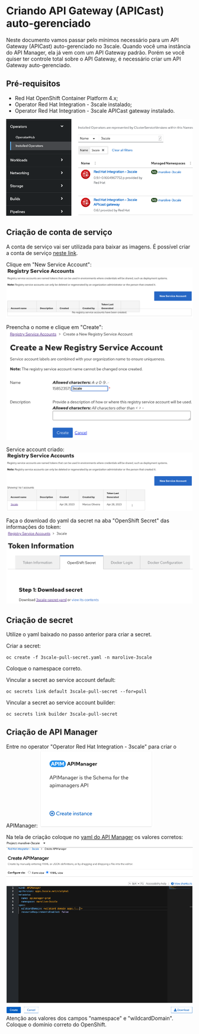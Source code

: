 # Criando API Gateway (APICast) auto-gerenciado

Neste documento vamos passar pelo mínimos necessário para um API Gateway (APICast) auto-gerenciado no 3scale. Quando você uma instância do API Manager, 
ela já vem com um API Gateway padrão. Porém se você quiser ter controle total sobre o API Gateway, é necessário criar um API Gateway auto-gerenciado.

## Pré-requisitos
- Red Hat OpenShift Container Platform 4.x;
- Operator Red Hat Integration - 3scale instalado;
- Operator Red Hat Integration - 3scale APICast gateway instalado.  

![installed-operators.png](/resources/img/installed-operators.png "Installed Operators")

## Criação de conta de serviço

A conta de serviço vai ser utilizada para baixar as imagens. É possível criar a conta de serviço [neste link](https://access.redhat.com/terms-based-registry/#/).

Clique em "New Service Account":
![new-service-account.png](/resources/img/new-service-account.png "New Service Account")

Preencha o nome e clique em "Create":
![service-account-form.png](/resources/img/service-account-form.png "Service Account Form")

Service account criado:
![service-account-created.png](/resources/img/service-account-created.png "Service Account Created")

Faça o download do yaml da secret na aba "OpenShift Secret" das informações do token:
![download-secret.png](/resources/img/download-secret.png "Download Secret")

## Criação de secret

Utilize o yaml baixado no passo anterior para criar a secret.

Criar a secret:
```
oc create -f 3scale-pull-secret.yaml -n marolive-3scale
```
Coloque o namespace correto.

Vincular a secret ao service account default:
```
oc secrets link default 3scale-pull-secret --for=pull
```

Vincular a secret ao service account builder:
```
oc secrets link builder 3scale-pull-secret
```

## Criação de API Manager

Entre no operator "Operator Red Hat Integration - 3scale" para criar o APIManager:
![create-apimanager.png](/resources/img/create-apimanager.png "Create APIManager")

Na tela de criação coloque no [yaml do API Manager](apimanager.yaml) os valores corretos:
![apimanager-yaml-form.png](/resources/img/apimanager-yaml-form.png "APIManager yaml")
Atenção aos valores dos campos "namespace" e "wildcardDomain". Coloque o domínio correto do OpenShift.